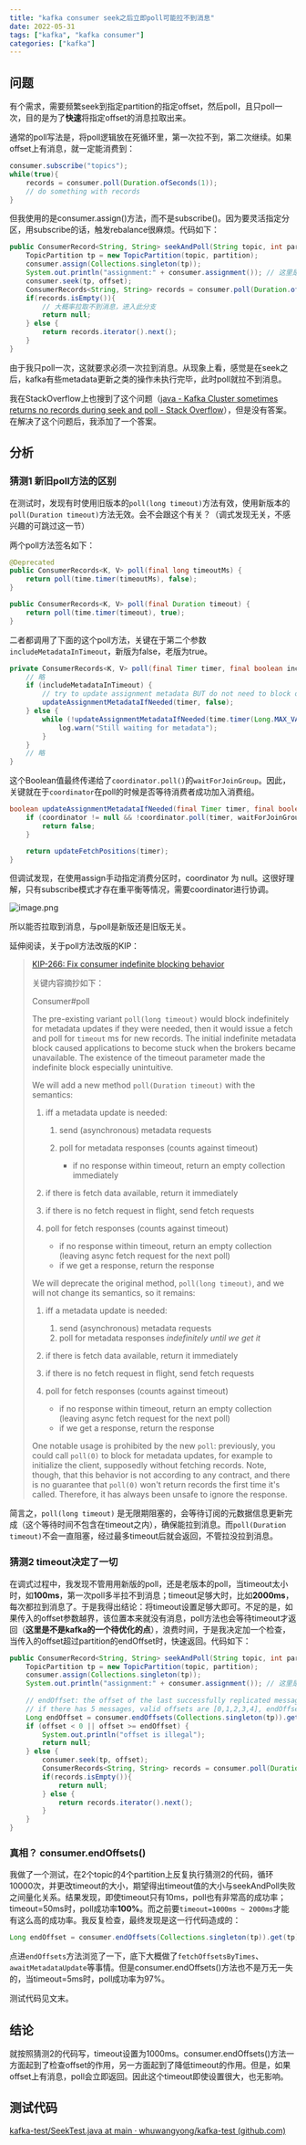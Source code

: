 ```yaml
---
title: "kafka consumer seek之后立即poll可能拉不到消息"
date: 2022-05-31
tags: ["kafka", "kafka consumer"]
categories: ["kafka"]
---
```



## 问题

有个需求，需要频繁seek到指定partition的指定offset，然后poll，且只poll一次，目的是为了**快速**将指定offset的消息拉取出来。

通常的poll写法是，将poll逻辑放在死循环里，第一次拉不到，第二次继续。如果offset上有消息，就一定能消费到：

```java
consumer.subscribe("topics");
while(true){
    records = consumer.poll(Duration.ofSeconds(1));
    // do something with records
}
```

但我使用的是consumer.assign()方法，而不是subscribe()。因为要灵活指定分区，用subscribe的话，触发rebalance很麻烦。代码如下：

```java
public ConsumerRecord<String, String> seekAndPoll(String topic, int partition, long offset) {
    TopicPartition tp = new TopicPartition(topic, partition);
    consumer.assign(Collections.singleton(tp));
    System.out.println("assignment:" + consumer.assignment()); // 这里是有分配到分区的
    consumer.seek(tp, offset);
    ConsumerRecords<String, String> records = consumer.poll(Duration.ofMillis(100))
    if(records.isEmpty()){
        // 大概率拉取不到消息，进入此分支
        return null;
    } else {
        return records.iterator().next();
    }
}
```

由于我只poll一次，这就要求必须一次拉到消息。从现象上看，感觉是在seek之后，kafka有些metadata更新之类的操作未执行完毕，此时poll就拉不到消息。

我在StackOverflow上也搜到了这个问题（[java - Kafka Cluster sometimes returns no records during seek and poll - Stack Overflow](https://stackoverflow.com/questions/68802558/kafka-cluster-sometimes-returns-no-records-during-seek-and-poll)），但是没有答案。在解决了这个问题后，我添加了一个答案。

## 分析

### 猜测1 新旧poll方法的区别

在测试时，发现有时使用旧版本的`poll(long timeout)`方法有效，使用新版本的`poll(Duration timeout)`方法无效。会不会跟这个有关？（调式发现无关，不感兴趣的可跳过这一节）

两个poll方法签名如下：

```java
@Deprecated
public ConsumerRecords<K, V> poll(final long timeoutMs) {
    return poll(time.timer(timeoutMs), false);
}

public ConsumerRecords<K, V> poll(final Duration timeout) {
    return poll(time.timer(timeout), true);
}
```

二者都调用了下面的这个poll方法，关键在于第二个参数`includeMetadataInTimeout`，新版为false，老版为true。

```java
private ConsumerRecords<K, V> poll(final Timer timer, final boolean includeMetadataInTimeout) {
    // 略
    if (includeMetadataInTimeout) {
        // try to update assignment metadata BUT do not need to block on the timer for join group
        updateAssignmentMetadataIfNeeded(timer, false);
    } else {
        while (!updateAssignmentMetadataIfNeeded(time.timer(Long.MAX_VALUE), true)) {
            log.warn("Still waiting for metadata");
        }
    }
    // 略
}
```

这个Boolean值最终传递给了`coordinator.poll()`的`waitForJoinGroup`。因此，关键就在于`coordinator`在poll的时候是否等待消费者成功加入消费组。

```java
boolean updateAssignmentMetadataIfNeeded(final Timer timer, final boolean waitForJoinGroup) {
    if (coordinator != null && !coordinator.poll(timer, waitForJoinGroup)) {
        return false;
    }

    return updateFetchPositions(timer);
}
```

但调试发现，在使用assign手动指定消费分区时，coordinator 为 null。这很好理解，只有subscribe模式才存在重平衡等情况，需要coordinator进行协调。

![image.png](https://cdn.jsdelivr.net/gh/whuwangyong/whuwangyong.github.io@gh-pages/2022-02-17-kafka-seek-poll/assets/image-20220531165520-92q6hbk.png)

所以能否拉取到消息，与poll是新版还是旧版无关。

延伸阅读，关于poll方法改版的KIP：

> [KIP-266: Fix consumer indefinite blocking behavior](https://cwiki.apache.org/confluence/display/KAFKA/KIP-266%3A+Fix+consumer+indefinite+blocking+behavior)
>
> 关键内容摘抄如下：
>
> Consumer#poll
>
> The pre-existing variant `poll(long timeout)` would block indefinitely for metadata updates if they were needed, then it would issue a fetch and poll for `timeout` ms for new records. The initial indefinite metadata block caused applications to become stuck when the brokers became unavailable. The existence of the timeout parameter made the indefinite block especially unintuitive.
>
> We will add a new method `poll(Duration timeout)` with the semantics:
>
> 1. iff a metadata update is needed:
>
>     1. send (asynchronous) metadata requests
>     2. poll for metadata responses (counts against timeout)
>
>         * if no response within timeout, return an empty collection immediately
> 2. if there is fetch data available, return it immediately
> 3. if there is no fetch request in flight, send fetch requests
> 4. poll for fetch responses (counts against timeout)
>
>     * if no response within timeout, return an empty collection (leaving async fetch request for the next poll)
>     * if we get a response, return the response
>
> We will deprecate the original method, `poll(long timeout)`, and we will not change its semantics, so it remains:
>
> 1. iff a metadata update is needed:
>
>     1. send (asynchronous) metadata requests
>     2. poll for metadata responses *indefinitely until we get it*
> 2. if there is fetch data available, return it immediately
> 3. if there is no fetch request in flight, send fetch requests
> 4. poll for fetch responses (counts against timeout)
>
>     * if no response within timeout, return an empty collection (leaving async fetch request for the next poll)
>     * if we get a response, return the response
>
> One notable usage is prohibited by the new `poll`: previously, you could call `poll(0)` to block for metadata updates, for example to initialize the client, supposedly without fetching records. Note, though, that this behavior is not according to any contract, and there is no guarantee that `poll(0)` won't return records the first time it's called. Therefore, it has always been unsafe to ignore the response.
>

简言之，`poll(long timeout)` 是无限期阻塞的，会等待订阅的元数据信息更新完成（这个等待时间不包含在timeout之内），确保能拉到消息。而`poll(Duration timeout)`不会一直阻塞，经过最多timeout后就会返回，不管拉没拉到消息。

### 猜测2 timeout决定了一切

在调式过程中，我发现不管用用新版的poll，还是老版本的poll，当timeout太小时，如**100ms**，第一次poll多半拉不到消息；timeout足够大时，比如**2000ms**，每次都拉到消息了。于是我得出结论：将timeout设置足够大即可。不足的是，如果传入的offset参数越界，该位置本来就没有消息，poll方法也会等待timeout才返回（**这里是不是kafka的一个待优化的点**），浪费时间，于是我决定加一个检查，当传入的offset超过partition的endOffset时，快速返回。代码如下：

```java
public ConsumerRecord<String, String> seekAndPoll(String topic, int partition, long offset) {
    TopicPartition tp = new TopicPartition(topic, partition);
    consumer.assign(Collections.singleton(tp));
    System.out.println("assignment:" + consumer.assignment()); // 这里是有分配到分区的
  
    // endOffset: the offset of the last successfully replicated message plus one
    // if there has 5 messages, valid offsets are [0,1,2,3,4], endOffset is 4+1=5
    Long endOffset = consumer.endOffsets(Collections.singleton(tp)).get(tp); 
    if (offset < 0 || offset >= endOffset) {
        System.out.println("offset is illegal");
        return null;
    } else {
        consumer.seek(tp, offset);
        ConsumerRecords<String, String> records = consumer.poll(Duration.ofMillis(100))
        if(records.isEmpty()){
            return null;
        } else {
            return records.iterator().next();
        }
    }
}
```

### 真相？ consumer.endOffsets()

我做了一个测试，在2个topic的4个partition上反复执行猜测2的代码，循环10000次，并更改timeout的大小，期望得出timeout值的大小与seekAndPoll失败之间量化关系。结果发现，即使timeout只有10ms，poll也有非常高的成功率；timeout=50ms时，poll成功率**100%**。而之前要`timeout=1000ms ~ 2000ms`才能有这么高的成功率。我反复检查，最终发现是这一行代码造成的：

```java
Long endOffset = consumer.endOffsets(Collections.singleton(tp)).get(tp); 
```

点进`endOffsets`方法浏览了一下，底下大概做了`fetchOffsetsByTimes`、`awaitMetadataUpdate`等事情。但是consumer.endOffsets()方法也不是万无一失的，当timeout=5ms时，poll成功率为97%。

测试代码见文末。

## 结论

就按照猜测2的代码写，timeout设置为1000ms。consumer.endOffsets()方法一方面起到了检查offset的作用，另一方面起到了降低timeout的作用。但是，如果offset上有消息，poll会立即返回。因此这个timeout即使设置很大，也无影响。

## 测试代码

[kafka-test/SeekTest.java at main · whuwangyong/kafka-test (github.com)](https://github.com/whuwangyong/kafka-test/blob/main/kafka-clients/src/main/java/cn/whu/wy/kafka/test/clients/seek/SeekTest.java)

<br />
